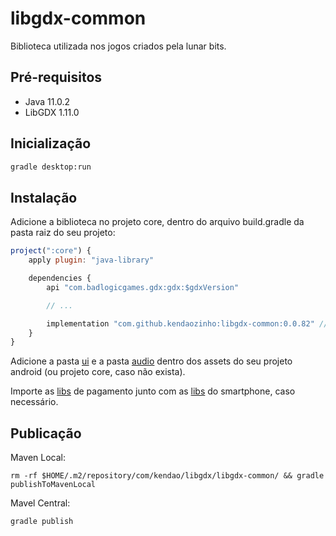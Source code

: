 # libgdx-common

Biblioteca utilizada nos jogos criados pela lunar bits.

## Pré-requisitos

- Java 11.0.2
- LibGDX 1.11.0

## Inicialização

```bash
gradle desktop:run
```

## Instalação

Adicione a biblioteca no projeto core, dentro do arquivo build.gradle da pasta raiz do seu projeto:

```js
project(":core") {
    apply plugin: "java-library"

    dependencies {
        api "com.badlogicgames.gdx:gdx:$gdxVersion"

        // ...

        implementation "com.github.kendaozinho:libgdx-common:0.0.82" // <-- add this
    }
}
```

Adicione a pasta [ui](./core/assets/ui) e a pasta [audio](./core/assets/audio) dentro dos assets do seu projeto
android (ou projeto core, caso não exista).

Importe as [libs](https://github.com/libgdx/gdx-pay) de pagamento junto com
as [libs](https://github.com/libgdx/gdx-pay/tree/master/gdx-pay-android-googlebilling) do smartphone, caso necessário.

## Publicação

Maven Local:

```
rm -rf $HOME/.m2/repository/com/kendao/libgdx/libgdx-common/ && gradle publishToMavenLocal
```

Mavel Central:

```
gradle publish
```
